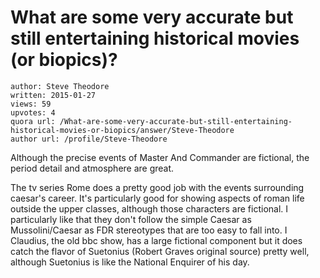 # What are some very accurate but still entertaining historical movies (or biopics)?

	author: Steve Theodore
	written: 2015-01-27
	views: 59
	upvotes: 4
	quora url: /What-are-some-very-accurate-but-still-entertaining-historical-movies-or-biopics/answer/Steve-Theodore
	author url: /profile/Steve-Theodore


Although the precise events of Master And Commander are fictional, the period detail and atmosphere are great.

The tv series Rome does a pretty good job with the events surrounding caesar's career. It's particularly good for showing aspects of roman life outside the upper classes, although those characters are fictional. I particularly like that they don't follow the simple Caesar as Mussolini/Caesar as FDR stereotypes that are too easy to fall into. I Claudius, the old bbc show, has a large fictional component but it does catch the flavor of Suetonius (Robert Graves original source) pretty well, although Suetonius is like the National Enquirer of his day.

